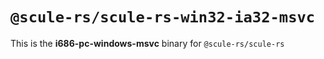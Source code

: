# `@scule-rs/scule-rs-win32-ia32-msvc`

This is the **i686-pc-windows-msvc** binary for `@scule-rs/scule-rs`
